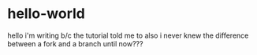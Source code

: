 # hello-world

hello i'm writing b/c the tutorial told me to also i never knew the difference between a fork and a branch until now???
